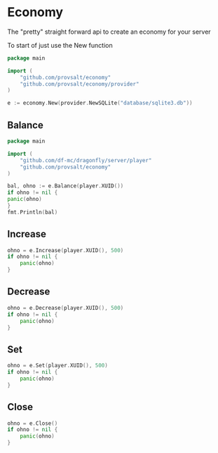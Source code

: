 # Economy
The "pretty" straight forward api to create an economy for your server

To start of just use the New function
```go
package main

import (
	"github.com/provsalt/economy"
	"github.com/provsalt/economy/provider"
)

e := economy.New(provider.NewSQLite("database/sqlite3.db"))
```

## Balance

```go
package main

import (
	"github.com/df-mc/dragonfly/server/player"
	"github.com/provsalt/economy"
)

bal, ohno := e.Balance(player.XUID())
if ohno != nil {
panic(ohno)
}
fmt.Println(bal)
  ```

## Increase
```go
ohno = e.Increase(player.XUID(), 500)
if ohno != nil {
	panic(ohno)
}
```

## Decrease
```go
ohno = e.Decrease(player.XUID(), 500)
if ohno != nil {
	panic(ohno)
}
```

## Set
```go
ohno = e.Set(player.XUID(), 500)
if ohno != nil {
	panic(ohno)
}
```

## Close
```go
ohno = e.Close()
if ohno != nil {
	panic(ohno)
}
```
